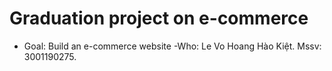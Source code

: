 # Graduation project on e-commerce

- Goal: Build an e-commerce website
-Who: Le Vo Hoang Hào Kiệt. Mssv: 3001190275. 

